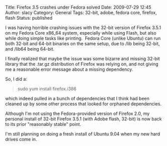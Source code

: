 Title: Firefox 3.5 crashes under Fedora solved
Date: 2009-07-29 12:45
Author: slacy
Category: General
Tags: 32-bit, adobe, fedora core, firefox, flash
Status: published

I was having horrible crashing issues with the 32-bit version of Firefox
3.5.1 on my Fedora Core x86\_64 system, especially while using Flash,
but also while doing simple tasks like printing.  Fedora Core (unlike
Ubuntu) can run both 32-bit and 64-bit binaries on the same setup, due
to /lib being 32-bit, and /lib64 being 64-bit.

I finally realized that maybe the issue was some bizarre and missing
32-bit library that the .tar.gz distribution of Firefox was relying on,
and not giving me a reasonable error message about a missing dependency.

So, I did a:

> sudo yum install firefox.i386

which indeed pulled in a bunch of dependencies that I think had been
cleaned up by some other process that looked for orphaned dependencies.

Although I'm not using the Fedora-provided version of Firefox 2.0, my
personal install of 32-bit Firefox 3.5.1 (with Adobe flash, 32-bit) is
now back to its prior "reasonably stable" point.

I'm still planning on doing a fresh install of Ubuntu 9.04 when my new
hard drives come in.
